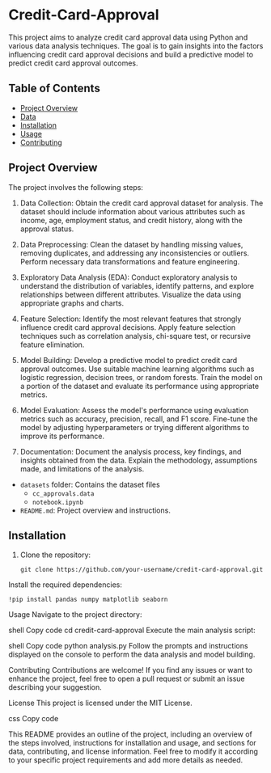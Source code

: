 # Credit-Card-Approval
This project aims to analyze credit card approval data using Python and various data analysis techniques. The goal is to gain insights into the factors influencing credit card approval decisions and build a predictive model to predict credit card approval outcomes.

## Table of Contents

- [Project Overview](#project-overview)
- [Data](#data)
- [Installation](#installation)
- [Usage](#usage)
- [Contributing](#contributing)

## Project Overview

The project involves the following steps:

1. Data Collection: Obtain the credit card approval dataset for analysis. The dataset should include information about various attributes such as income, age, employment status, and credit history, along with the approval status.

2. Data Preprocessing: Clean the dataset by handling missing values, removing duplicates, and addressing any inconsistencies or outliers. Perform necessary data transformations and feature engineering.

3. Exploratory Data Analysis (EDA): Conduct exploratory analysis to understand the distribution of variables, identify patterns, and explore relationships between different attributes. Visualize the data using appropriate graphs and charts.

4. Feature Selection: Identify the most relevant features that strongly influence credit card approval decisions. Apply feature selection techniques such as correlation analysis, chi-square test, or recursive feature elimination.

5. Model Building: Develop a predictive model to predict credit card approval outcomes. Use suitable machine learning algorithms such as logistic regression, decision trees, or random forests. Train the model on a portion of the dataset and evaluate its performance using appropriate metrics.

6. Model Evaluation: Assess the model's performance using evaluation metrics such as accuracy, precision, recall, and F1 score. Fine-tune the model by adjusting hyperparameters or trying different algorithms to improve its performance.

7. Documentation: Document the analysis process, key findings, and insights obtained from the data. Explain the methodology, assumptions made, and limitations of the analysis.

- `datasets` folder: Contains the dataset files
    - `cc_approvals.data`
  - `notebook.ipynb`
- `README.md`: Project overview and instructions.

## Installation

1. Clone the repository:

   ```shell
   git clone https://github.com/your-username/credit-card-approval.git
   
Install the required dependencies:
```
!pip install pandas numpy matplotlib seaborn
```

Usage
Navigate to the project directory:

shell
Copy code
cd credit-card-approval
Execute the main analysis script:

shell
Copy code
python analysis.py
Follow the prompts and instructions displayed on the console to perform the data analysis and model building.

Contributing
Contributions are welcome! If you find any issues or want to enhance the project, feel free to open a pull request or submit an issue describing your suggestion.

License
This project is licensed under the MIT License.

css
Copy code

This README provides an outline of the project, including an overview of the steps involved, instructions for installation and usage, and sections for data, contributing, and license information. Feel free to modify it according to your specific project requirements and add more details as needed.

